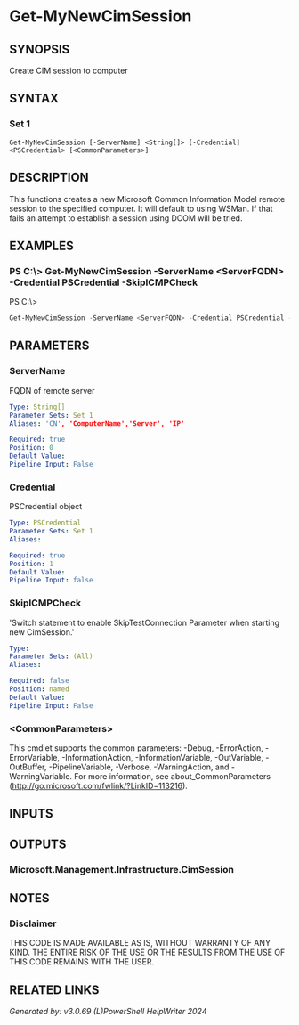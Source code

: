 ﻿# Get-MyNewCimSession

## SYNOPSIS
Create CIM session to computer

## SYNTAX

### Set 1
```
Get-MyNewCimSession [-ServerName] <String[]> [-Credential] <PSCredential> [<CommonParameters>]
```

## DESCRIPTION
This functions creates a new Microsoft Common Information Model remote session to the specified computer. It will default to using WSMan. If that fails an attempt to establish a session using DCOM will be tried.

## EXAMPLES

### PS C:\\\> Get-MyNewCimSession -ServerName <ServerFQDN\> -Credential PSCredential -SkipICMPCheck
PS C:\\\>
```powershell
Get-MyNewCimSession -ServerName <ServerFQDN> -Credential PSCredential -SkipICMPCheck
```

## PARAMETERS

### ServerName
FQDN of remote server

```yaml
Type: String[]
Parameter Sets: Set 1
Aliases: 'CN', 'ComputerName','Server', 'IP'

Required: true
Position: 0
Default Value: 
Pipeline Input: False
```

### Credential
PSCredential object

```yaml
Type: PSCredential
Parameter Sets: Set 1
Aliases: 

Required: true
Position: 1
Default Value: 
Pipeline Input: false
```

### SkipICMPCheck
'Switch statement to enable SkipTestConnection Parameter when starting new CimSession.'

```yaml
Type: 
Parameter Sets: (All)
Aliases: 

Required: false
Position: named
Default Value: 
Pipeline Input: False
```

### \<CommonParameters\>
This cmdlet supports the common parameters: -Debug, -ErrorAction, -ErrorVariable, -InformationAction, -InformationVariable, -OutVariable, -OutBuffer, -PipelineVariable, -Verbose, -WarningAction, and -WarningVariable. For more information, see about_CommonParameters (http://go.microsoft.com/fwlink/?LinkID=113216).

## INPUTS

## OUTPUTS

### Microsoft.Management.Infrastructure.CimSession


## NOTES

### Disclaimer
THIS CODE IS MADE AVAILABLE AS IS, WITHOUT WARRANTY OF ANY KIND. THE ENTIRE RISK OF THE USE OR THE RESULTS FROM THE USE OF THIS CODE REMAINS WITH THE USER.

## RELATED LINKS


*Generated by: v3.0.69 (L)PowerShell HelpWriter 2024*
